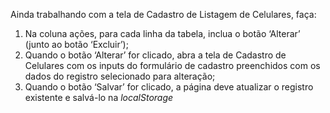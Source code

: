 Ainda trabalhando com a tela de Cadastro de Listagem de Celulares, faça:

1. Na coluna ações, para cada linha da tabela, inclua o botão ‘Alterar’ (junto ao botão ‘Excluir’);
2. Quando o botão ‘Alterar’ for clicado, abra a tela de Cadastro de Celulares com os inputs do formulário de cadastro preenchidos com os dados do registro selecionado para alteração;
3. Quando o botão ‘Salvar’ for clicado, a página deve atualizar o registro existente e salvá-lo na _localStorage_
